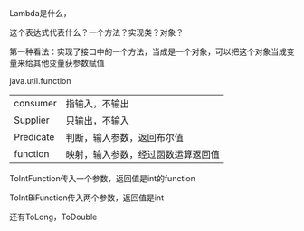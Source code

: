 Lambda是什么，



这个表达式代表什么？一个方法？实现类？对象？



第一种看法：实现了接口中的一个方法，当成是一个对象，可以把这个对象当成变量来给其他变量获参数赋值

java.util.function

|           |                                    |
| --------- | ---------------------------------- |
| consumer  | 指输入，不输出                     |
| Supplier  | 只输出，不输入                     |
| Predicate | 判断，输入参数，返回布尔值         |
| function  | 映射，输入参数，经过函数运算返回值 |



ToIntFunction传入一个参数，返回值是int的function

ToIntBiFunction传入两个参数，返回值是int

还有ToLong，ToDouble



































